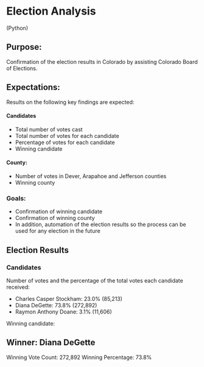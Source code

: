 # Election Analysis
(Python)

## Purpose:
Confirmation of the election results in Colorado by assisting Colorado Board of Elections.
## Expectations:
Results on the following key findings are expected:
#### Candidates
- Total number of votes cast
- Total number of votes for each candidate
- Percentage of votes for each candidate
- Winning candidate
#### County:
- Number of votes in Dever, Arapahoe and Jefferson counties
- Winning county
### Goals:
- Confirmation of winning candidate 
- Confirmation of winning county
- In addition, automation of the election results so the process can be used for any election in the future

## Election Results
### Candidates
Number of votes and the percentage of the total votes each candidate received:
- Charles Casper Stockham: 23.0% (85,213)
- Diana DeGette: 73.8% (272,892)
- Raymon Anthony Doane: 3.1% (11,606)

Winning candidate:
## Winner: Diana DeGette
Winning Vote Count: 272,892
Winning Percentage: 73.8%

